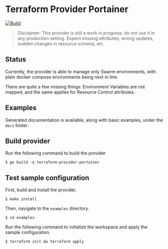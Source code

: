 # Terraform Provider Portainer

[![Build](https://github.com/rogueai/terraform-provider-portainer/actions/workflows/go.yml/badge.svg)](https://github.com/rogueai/terraform-provider-portainer/actions/workflows/go.yml)

> Disclaimer: This provider is still a work in progress: do not use it in any production setting. 
> Expect missing attributes, wrong updates, sudden changes in resource schema, etc.

## Status

Currently, the provider is able to manage only Swarm environments, with plain docker compose environments being next in line.

There are quite a few missing things: Environment Variables are not mapped, and the same applies for Resource Control attributes.

## Examples

Generated documentation is available, along with basic examples, under the `docs` folder.

## Build provider

Run the following command to build the provider

```shell
$ go build -o terraform-provider-portainer
```

## Test sample configuration

First, build and install the provider.

```shell
$ make install
```

Then, navigate to the `examples` directory. 

```shell
$ cd examples
```

Run the following command to initialize the workspace and apply the sample configuration.

```shell
$ terraform init && terraform apply
```